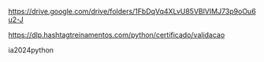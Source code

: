 

https://drive.google.com/drive/folders/1FbDqVq4XLvU85VBlVIMJ73p9oOu6u2-J

https://dlp.hashtagtreinamentos.com/python/certificado/validacao

ia2024python